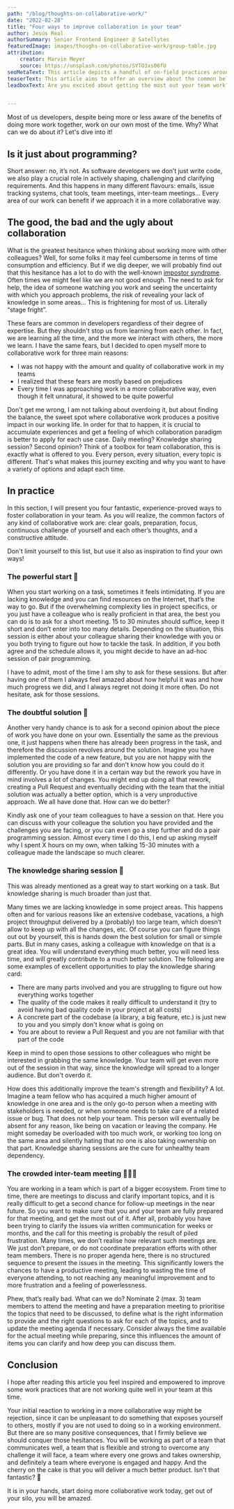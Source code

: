 ```yaml
---
path: "/blog/thoughts-on-collaborative-work/"
date: "2022-02-28"
title: "Four ways to improve collaboration in your team"
author: Jesús Real
authorSummary: Senior Frontend Engineer @ Satellytes
featuredImage: images/thoughs-on-collaborative-work/group-table.jpg
attribution:
    creator: Marvin Meyer
    source: https://unsplash.com/photos/SYTO3xs06fU
seoMetaText: This article depicts a handful of on-field practices around collaborative work, that will either suit you or inspire you to find your own ways.
teaserText: This article aims to offer an overview about the common beliefs around collaborative work, highlight the many surprising positive sides of it, and depicts some on-field examples that will either suit you or inspire you to find your own ways on approaching collaborative work.
leadboxText: Are you excited about getting the most out your team work? Then join us!


---
```


Most of us developers, despite being more or less aware of the benefits of doing more work together, work on our own most of the time. Why? What can we do about it? Let's dive into it!

## Is it just about programming?

Short answer: no, it’s not. As software developers we don’t just write code, we also play a crucial role in actively shaping, challenging and clarifying requirements. And this happens in many different flavours: emails, issue tracking systems, chat tools, team meetings, inter-team meetings... Every area of our work can benefit if we approach it in a more collaborative way.

## The good, the bad and the ugly about collaboration

What is the greatest hesitance when thinking about working more with other colleagues? Well, for some folks it may feel cumbersome in terms of time consumption and efficiency. But if we dig deeper, we will probably find out that this hesitance has a lot to do with the well-known [impostor syndrome](https://en.wikipedia.org/wiki/Impostor_syndrome). Often times we might feel like we are not good enough. The need to ask for help, the idea of someone watching you work and seeing the uncertainty with which you approach problems, the risk of revealing your lack of knowledge in some areas... This is frightening for most of us. Literally “stage fright”.

These fears are common in developers regardless of their degree of expertise. But they shouldn't stop us from learning from each other. In fact, we are learning all the time, and the more we interact with others, the more we learn. I have the same fears, but I decided to open myself more to collaborative work for three main reasons:

- I was not happy with the amount and quality of collaborative work in my teams
- I realized that these fears are mostly based on prejudices
- Every time I was approaching work in a more collaborative way, even though it felt unnatural, it showed to be quite powerful

Don't get me wrong, I am not talking about overdoing it, but about finding the balance, the sweet spot where collaborative work produces a positive impact in our working life. In order for that to happen, it is crucial to accumulate experiences and get a feeling of which collaboration paradigm is better to apply for each use case. Daily meeting? Knowledge sharing session? Second opinion? Think of a toolbox for team collaboration, this is exactly what is offered to you. Every person, every situation, every topic is different. That's what makes this journey exciting and why you want to have a variety of options and adapt each time.

## In practice 

In this section, I will present you four fantastic, experience-proved ways to foster collaboration in your team. As you will realize, the common factors of any kind of collaborative work are: clear goals, preparation, focus, continuous challenge of yourself and each other’s thoughts, and a constructive attitude. 

Don't limit yourself to this list, but use it also as inspiration to find your own ways!

### The powerful start 🚀

When you start working on a task, sometimes it feels intimidating. If you are lacking knowledge and you can find resources on the Internet, that’s the way to go. But if the overwhelming complexity lies in project specifics, or you just have a colleague who is really proficient in that area, the best you can do is to ask for a short meeting. 15 to 30 minutes should suffice, keep it short and don’t enter into too many details. Depending on the situation, this session is either about your colleague sharing their knowledge with you or you both trying to figure out how to tackle the task. In addition, if you both agree and the schedule allows it, you might decide to have an ad-hoc session of pair programming. 

I have to admit, most of the time I am shy to ask for these sessions. But after having one of them I always feel amazed about how helpful it was and how much progress we did, and I always regret not doing it more often. Do not hesitate, ask for those sessions. 

### The doubtful solution 🤔

Another very handy chance is to ask for a second opinion about the piece of work you have done on your own. Essentially the same as the previous one, it just happens when there has already been progress in the task, and therefore the discussion revolves around the solution. Imagine you have implemented the code of a new feature, but you are not happy with the solution you are providing so far and don't know how you could do it differently. Or you have done it in a certain way but the rework you have in mind involves a lot of changes. You might end up doing all that rework, creating a Pull Request and eventually deciding with the team that the initial solution was actually a better option, which is a very unproductive approach. We all have done that. How can we do better? 

Kindly ask one of your team colleagues to have a session on that. Here you can discuss with your colleague the solution you have provided and the challenges you are facing, or you can even go a step further and do a pair programming session. Almost every time I do this, I end up asking myself why I spent X hours on my own, when talking 15-30 minutes with a colleague made the landscape so much clearer.

### The knowledge sharing session 📗

This was already mentioned as a great way to start working on a task. But knowledge sharing is much broader than just that. 

Many times we are lacking knowledge in some project areas. This happens often and for various reasons like an extensive codebase, vacations, a high project throughput delivered by a (probably) too large team, which doesn’t allow to keep up with all the changes, etc. Of course you can figure things out out by yourself, this is hands down the best solution for small or simple parts. But in many cases, asking a colleague with knowledge on that is a great idea. You will understand everything much better, you will need less time, and will greatly contribute to a much better solution. The following are some examples of excellent opportunities to play the knowledge sharing card:

- There are many parts involved and you are struggling to figure out how everything works together
- The quality of the code makes it really difficult to understand it (try to avoid having bad quality code in your project at all costs)
- A concrete part of the codebase (a library, a big feature, etc.) is just new to you and you simply don't know what is going on
- You are about to review a Pull Request and you are not familiar with that part of the code

Keep in mind to open those sessions to other colleagues who might be interested in grabbing the same knowledge. Your team will get even more out of the session in that way, since the knowledge will spread to a longer audience. But don't overdo it.

How does this additionally improve the team's strength and flexibility? A lot. Imagine a team fellow who has acquired a much higher amount of knowledge in one area and is the only go-to person when a meeting with stakeholders is needed, or when someone needs to take care of a related issue or bug. That does not help your team. This person will eventually be absent for any reason, like being on vacation or leaving the company. He might someday be overloaded with too much work, or working too long on the same area and silently hating that no one is also taking ownership on that part. Knowledge sharing sessions are the cure for unhealthy team dependency.

### The crowded inter-team meeting 🤷🏽‍♂️ 

You are working in a team which is part of a bigger ecosystem. From time to time, there are meetings to discuss and clarify important topics, and it is really difficult to get a second chance for follow-up meetings in the near future. So you want to make sure that you and your team are fully prepared for that meeting, and get the most out of it. After all, probably you have been trying to clarify the issues via written communication for weeks or months, and the call for this meeting is probably the result of piled frustration. Many times, we don’t realise how relevant such meetings are. We just don’t prepare, or do not coordinate preparation efforts with other team members. There is no proper agenda here, there is no structured sequence to present the issues in the meeting. This significantly lowers the chances to have a productive meeting, leading to wasting the time of everyone attending, to not reaching any meaningful improvement and to more frustration and a feeling of powerlessness. 

Phew, that’s really bad. What can we do? Nominate 2 (max. 3) team members to attend the meeting and have a preparation meeting to prioritise the topics that need to be discussed, to define what is the right information to provide and the right questions to ask for each of the topics, and to update the meeting agenda if necessary. Consider always the time available for the actual meeting while preparing, since this influences the amount of items you can clarify and how deep you can discuss them.

## Conclusion

I hope after reading this article you feel inspired and empowered to improve some work practices that are not working quite well in your team at this time. 

Your initial reaction to working in a more collaborative way might be rejection, since it can be unpleasant to do something that exposes yourself to others, mostly if you are not used to doing so in a working environment. But there are so many positive consequences, that I firmly believe we should conquer those hesitances. You will be working as part of a team that communicates well, a team that is flexible and strong to overcome any challenge it will face, a team where every one grows and takes ownership, and definitely a team where everyone is engaged and happy. And the cherry on the cake is that you will deliver a much better product. Isn't that fantastic? 🎉

It is in your hands, start doing more collaborative work today, get out of your silo, you will be amazed.
